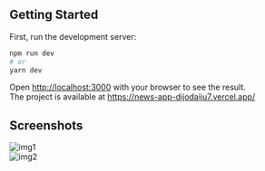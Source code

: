 
## Getting Started

First, run the development server:

```bash
npm run dev
# or
yarn dev
```

Open [http://localhost:3000](http://localhost:3000) with your browser to see the result.<br>
The project is available at https://news-app-dijodaiju7.vercel.app/
## Screenshots
![img1](https://user-images.githubusercontent.com/60286610/133895957-965f6889-f22f-4878-ac40-69f9f9ff353c.jpg)<br>
![img2](https://user-images.githubusercontent.com/60286610/133896002-f8aa7dac-dd57-4fbc-8b40-bdb52700aba3.jpg)
